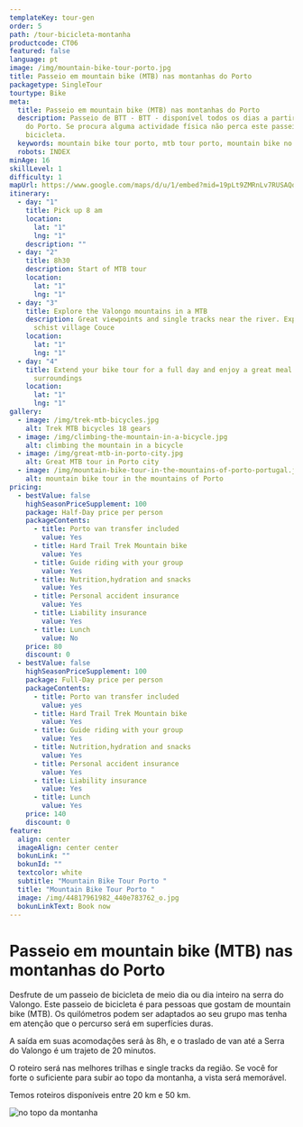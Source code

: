 ```yaml
---
templateKey: tour-gen
order: 5
path: /tour-bicicleta-montanha
productcode: CT06
featured: false
language: pt
image: /img/mountain-bike-tour-porto.jpg
title: Passeio em mountain bike (MTB) nas montanhas do Porto
packagetype: SingleTour
tourtype: Bike
meta:
  title: Passeio em mountain bike (MTB) nas montanhas do Porto
  description: Passeio de BTT - BTT - disponível todos os dias a partir da cidade
    do Porto. Se procura alguma actividade física não perca este passeio de
    bicicleta.
  keywords: mountain bike tour porto, mtb tour porto, mountain bike no porto
  robots: INDEX
minAge: 16
skillLevel: 1
difficulty: 1
mapUrl: https://www.google.com/maps/d/u/1/embed?mid=19pLt9ZMRnLv7RUSAQqpybO9X-oNSSOhV
itinerary:
  - day: "1"
    title: Pick up 8 am
    location:
      lat: "1"
      lng: "1"
    description: ""
  - day: "2"
    title: 8h30
    description: Start of MTB tour
    location:
      lat: "1"
      lng: "1"
  - day: "3"
    title: Explore the Valongo mountains in a MTB
    description: Great viewpoints and single tracks near the river. Explore the
      schist village Couce
    location:
      lat: "1"
      lng: "1"
  - day: "4"
    title: Extend your bike tour for a full day and enjoy a great meal in Valongo
      surroundings
    location:
      lat: "1"
      lng: "1"
gallery:
  - image: /img/trek-mtb-bicycles.jpg
    alt: Trek MTB bicycles 18 gears
  - image: /img/climbing-the-mountain-in-a-bicycle.jpg
    alt: climbing the mountain in a bicycle
  - image: /img/great-mtb-in-porto-city.jpg
    alt: Great MTB tour in Porto city
  - image: /img/mountain-bike-tour-in-the-mountains-of-porto-portugal.jpg
    alt: mountain bike tour in the mountains of Porto
pricing:
  - bestValue: false
    highSeasonPriceSupplement: 100
    package: Half-Day price per person
    packageContents:
      - title: Porto van transfer included
        value: Yes
      - title: Hard Trail Trek Mountain bike
        value: Yes
      - title: Guide riding with your group
        value: Yes
      - title: Nutrition,hydration and snacks
        value: Yes
      - title: Personal accident insurance
        value: Yes
      - title: Liability insurance
        value: Yes
      - title: Lunch
        value: No
    price: 80
    discount: 0
  - bestValue: false
    highSeasonPriceSupplement: 100
    package: Full-Day price per person
    packageContents:
      - title: Porto van transfer included
        value: yes
      - title: Hard Trail Trek Mountain bike
        value: Yes
      - title: Guide riding with your group
        value: Yes
      - title: Nutrition,hydration and snacks
        value: Yes
      - title: Personal accident insurance
        value: Yes
      - title: Liability insurance
        value: Yes
      - title: Lunch
        value: Yes
    price: 140
    discount: 0
feature:
  align: center
  imageAlign: center center
  bokunLink: ""
  bokunId: ""
  textcolor: white
  subtitle: "Mountain Bike Tour Porto "
  title: "Mountain Bike Tour Porto "
  image: /img/44817961982_440e783762_o.jpg
  bokunLinkText: Book now
---
```

# Passeio em mountain bike (MTB) nas montanhas do Porto

Desfrute de um passeio de bicicleta de meio dia ou dia inteiro na serra do Valongo. Este passeio de bicicleta é para pessoas que gostam de mountain bike (MTB). Os quilómetros podem ser adaptados ao seu grupo mas tenha em atenção que o percurso será em superfícies duras.

A saída em suas acomodações será às 8h, e o traslado de van até a Serra do Valongo é um trajeto de 20 minutos.

O roteiro será nas melhores trilhas e single tracks da região. Se você for forte o suficiente para subir ao topo da montanha, a vista será memorável.

Temos roteiros disponíveis entre 20 km e 50 km.

![no topo da montanha](/img/mtb-tour-top-of-the-mountain.jpg "tour de MTB no Porto em Portugal")